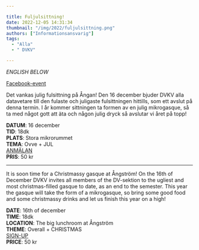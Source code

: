 ```yaml
---

title: Fuljulsittning!
date: 2022-12-05 14:31:34
thumbnail: "/img/2022/fuljulsittning.png"
authors: ["Informationsansvarig"]
tags: 
  - "Alla"
  - " DVKV"

---
```

*ENGLISH BELOW*

[Facebook-event](https://fb.me/e/58LhgmMMB)

Det vankas julig fulsittning på Ångan! Den 16 december bjuder DVKV alla datavetare till den fulaste och juligaste fulsittningen hittills, som ett avslut på denna termin. I år kommer sittningen ta formen av en julig mikrogasque, så ta med något gott att äta och någon julig dryck så avslutar vi året på topp!

**DATUM**: 16 december\
**TID**: 18dk\
**PLATS**: Stora mikrorummet\
**TEMA**: Ovve + JUL\
[ANMÄLAN](https://forms.gle/1Pjfb63Yi3DwbSTVA)\
**PRIS**: 50 kr
____________________________
It is soon time for a Christmassy gasque at Ångström! On the 16th of December DVKV invites all members of the DV-sektion to the ugliest and most christmas-filled gasque to date, as an end to the semester. This year the gasque will take the form of a mikrogasque, so bring some good food and some christmassy drinks and let us finish this year on a high!

**DATE**: 16th of december\
**TIME**: 18dk\
**LOCATION**: The big lunchroom at Ångström\
**THEME**: Overall + CHRISTMAS\
[SIGN-UP](https://forms.gle/1Pjfb63Yi3DwbSTVA)\
**PRICE**: 50 kr
